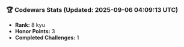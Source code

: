 ### 🏆 Codewars Stats (Updated: 2025-09-06 04:09:13 UTC)

- **Rank:** 8 kyu
- **Honor Points:** 3
- **Completed Challenges:** 1
